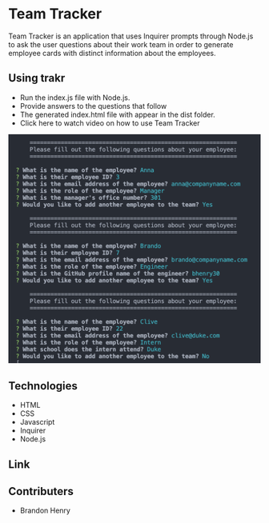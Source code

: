 # Team Tracker

Team Tracker is an application that uses Inquirer prompts through Node.js to ask the user questions about their work team in order to generate employee cards with distinct information about the employees. 

## Using trakr

* Run the index.js file with Node.js.
* Provide answers to the questions that follow
* The generated index.html file with appear in the dist folder.
* Click here to watch video on how to use Team Tracker

![screenshot1](./assets/images/team_tracker_screenshot.png)

## Technologies

* HTML
* CSS
* Javascript
* Inquirer
* Node.js

## Link



## Contributers

* Brandon Henry